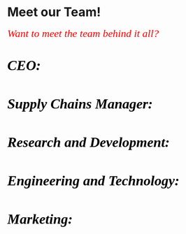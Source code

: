 # Meet our Team!
<html>
<head>
   <p><font face="Times new roman"><font color="red"><font size="5"><i>Want to meet the team behind it all?
   <br/>
   <br/>
   <p><font face="Times new roman"><font color="black"><font size="6"><b>CEO:
   <br/>
   <br/>
   <p><font face="Times new roman"><font color="black"><font size="6"><b>Supply Chains Manager:
   <br/>
   <br/>
   <p><font face="Times new roman"><font color="black"><font size="6"><b>Research and Development:
   <br/>
   <br/>
   <p><font face="Times new roman"><font color="black"><font size="6"><b>Engineering and Technology:
   <br/>
   <br/>
   <p><font face="Times new roman"><font color="black"><font size="6"><b>Marketing:

